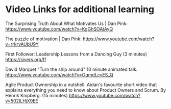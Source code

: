 # Video Links for additional learning

The Surprising Truth About What Motivates Us | Dan Pink: https://www.youtube.com/watch?v=KgGhSOAtAyQ 

The puzzle of motivation | Dan Pink: https://www.youtube.com/watch?v=rrkrvAUbU9Y

First Follower: Leadership Lessons from a Dancing Guy (3 minutes)
 https://sivers.org/ff

David Marquet "Turn the ship around" 10 minute animated talk. https://www.youtube.com/watch?v=OqmdLcyES_Q

Agile Product Ownership in a nutshell. Aidan's favourite short video that explains everything you need to know about Product Owners and Scrum. By Henrik Knipberg. (15 minutes) https://www.youtube.com/watch?v=502ILHjX9EE

